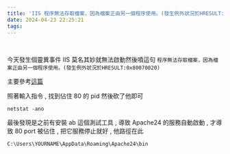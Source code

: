 ```yaml
---
title: 'IIS 程序無法存取檔案，因為檔案正由另一個程序使用。(發生例外狀況於HRESULT:0x80070020)'
date: 2024-04-23 22:25:21
tags:
---
```


&nbsp;
<!-- more -->

今天發生個靈異事件 IIS 莫名其妙就無法啟動然後噴這句 `程序無法存取檔案，因為檔案正由另一個程序使用。(發生例外狀況於HRESULT:0x80070020)`

主要參考[這篇](https://marcus116.blogspot.com/2019/03/iis-hresult0x80070020.html)

照著輸入指令 , 找到佔住 80 的 pid 然後砍了他即可
```
netstat -ano
```

最後發現是之前有安裝 ab 這個測試工具 , 導致 Apache24 的服務自動啟動 , 才導致 80 port 被佔住 , 把它服務停止就好 , 他路徑在此
```
C:\Users\YOURNAME\AppData\Roaming\Apache24\bin
```



